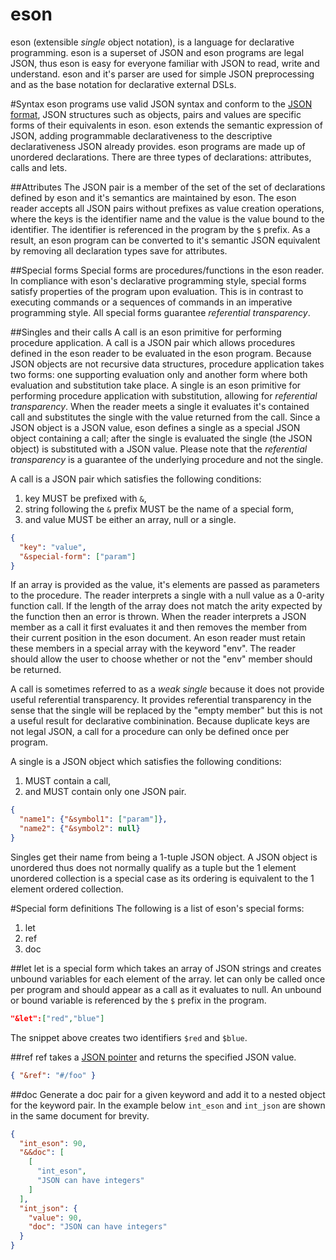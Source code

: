 eson
===

eson (extensible *single* object notation), is a language for declarative programming. eson is a superset of JSON and eson programs are legal JSON, thus eson is easy for everyone familiar with JSON to read, write and understand. eson and it's parser are used for simple JSON preprocessing and as the base notation for declarative external DSLs. 

#Syntax
eson programs use valid JSON syntax and conform to the [JSON format](http://json.org/), JSON structures such as objects, pairs and values are specific forms of their equivalents in eson. eson extends the semantic expression of JSON, adding programmable declarativeness to the descriptive declarativeness JSON already provides. eson programs are made up of unordered declarations. There are three types of declarations: attributes, calls and lets.

##Attributes
The JSON pair is a member of the set of the set of declarations defined by eson and it's semantics are maintained by eson. The eson reader accepts all JSON pairs without prefixes as value creation operations, where the keys is the identifier name and the value is the value bound to the identifier. The identifier is referenced in the program by the `$` prefix. As a result, an eson program can be converted to it's semantic JSON equivalent by removing all declaration types save for attributes.  

##Special forms
Special forms are procedures/functions in the eson reader. In compliance with eson's declarative programming style, special forms satisfy properties of the program upon evaluation. This is in contrast to executing commands or a sequences of commands in an imperative programming style. All special forms guarantee *referential transparency*.  

##Singles and their calls
A call is an eson primitive for performing procedure application. A call is a JSON pair which allows procedures defined in the eson reader to be evaluated in the eson program. Because JSON objects are not recursive data structures, procedure application takes two forms: one supporting evaluation only and another form where both evaluation and substitution take place. 
A single is an eson primitive for performing procedure application with substitution, allowing for *referential transparency*. When the reader meets a single it evaluates it's contained call and substitutes the single with the value returned from the call. Since a JSON object is a JSON value, eson defines a single as a special JSON object containing a call; after the single is evaluated the single (the JSON object) is substituted with a JSON value. Please note that the *referential transparency* is a guarantee of the underlying procedure and not the single.

A call is a JSON pair which satisfies the following conditions:

1. key MUST be prefixed with `&`,
1. string following the `&` prefix MUST be the name of a special form,
1. and value MUST be either an array, null or a single. 

```JSON
{ 
  "key": "value",
  "&special-form": ["param"]
}
```

If an array is provided as the value, it's elements are passed as parameters to the procedure. The reader interprets a single with a null value as a 0-arity function call. If the length of the array does not match the arity expected by the function then an error is thrown. When the reader interprets a JSON member as a call it first evaluates it and then removes the member from their current position in the eson document. An eson reader must retain these members in a special array with the keyword "env". The reader should allow the user to choose whether or not the "env" member should be returned. 

A call is sometimes referred to as a *weak single* because it does not provide useful referential transparency. It provides referential transparency in the sense that the single will be replaced by the "empty member" but this is not a useful result for declarative combinination. Because duplicate keys are not legal JSON, a call for a procedure can only be defined once per program.

A single is a JSON object which satisfies the following conditions:

1. MUST contain a call,
2. and MUST contain only one JSON pair.

```JSON
{
  "name1": {"&symbol1": ["param"]},
  "name2": {"&symbol2": null}
}
```

Singles get their name from being a 1-tuple JSON object. A JSON object is unordered thus does not normally qualify as a tuple but the 1 element unordered collection is a special case as its ordering is equivalent to the 1 element ordered collection. 

#Special form definitions
The following is a list of eson's special forms:

1. let
2. ref
1. doc

##let
let is a special form which takes an array of JSON strings and creates unbound variables for each element of the array. let can only be called once per program and should appear as a call as it evaluates to null. An unbound or bound variable is referenced by the `$` prefix in the program.

```JSON
"&let":["red","blue"]
```

The snippet above creates two identifiers `$red` and `$blue`.

##ref
ref takes a [JSON pointer](https://tools.ietf.org/html/rfc6901) and returns the specified JSON value.

```JSON
{ "&ref": "#/foo" }
```

##doc
Generate a doc pair for a given keyword and add it to a nested object for the keyword pair. In the example below `int_eson` and `int_json` are shown in the same document for brevity.

```JSON
{
  "int_eson": 90,
  "&&doc": [
    [
      "int_eson",
      "JSON can have integers"
    ]
  ],
  "int_json": {
    "value": 90,
    "doc": "JSON can have integers"
  }
}
```
